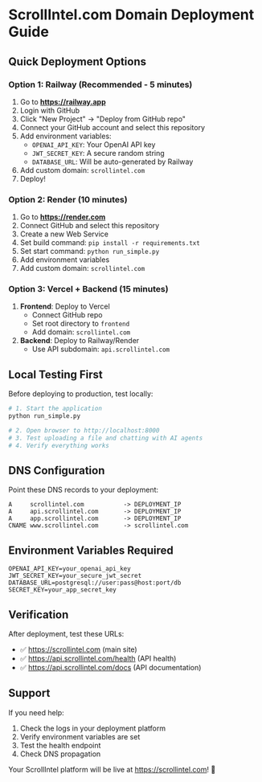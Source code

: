 # ScrollIntel.com Domain Deployment Guide

## Quick Deployment Options

### Option 1: Railway (Recommended - 5 minutes)
1. Go to **https://railway.app**
2. Login with GitHub
3. Click "New Project" → "Deploy from GitHub repo"
4. Connect your GitHub account and select this repository
5. Add environment variables:
   - `OPENAI_API_KEY`: Your OpenAI API key
   - `JWT_SECRET_KEY`: A secure random string
   - `DATABASE_URL`: Will be auto-generated by Railway
6. Add custom domain: `scrollintel.com`
7. Deploy!

### Option 2: Render (10 minutes)
1. Go to **https://render.com**
2. Connect GitHub and select this repository
3. Create a new Web Service
4. Set build command: `pip install -r requirements.txt`
5. Set start command: `python run_simple.py`
6. Add environment variables
7. Add custom domain: `scrollintel.com`

### Option 3: Vercel + Backend (15 minutes)
1. **Frontend**: Deploy to Vercel
   - Connect GitHub repo
   - Set root directory to `frontend`
   - Add domain: `scrollintel.com`
2. **Backend**: Deploy to Railway/Render
   - Use API subdomain: `api.scrollintel.com`

## Local Testing First

Before deploying to production, test locally:

```bash
# 1. Start the application
python run_simple.py

# 2. Open browser to http://localhost:8000
# 3. Test uploading a file and chatting with AI agents
# 4. Verify everything works
```

## DNS Configuration

Point these DNS records to your deployment:

```
A     scrollintel.com           -> DEPLOYMENT_IP
A     api.scrollintel.com       -> DEPLOYMENT_IP  
A     app.scrollintel.com       -> DEPLOYMENT_IP
CNAME www.scrollintel.com       -> scrollintel.com
```

## Environment Variables Required

```
OPENAI_API_KEY=your_openai_api_key
JWT_SECRET_KEY=your_secure_jwt_secret
DATABASE_URL=postgresql://user:pass@host:port/db
SECRET_KEY=your_app_secret_key
```

## Verification

After deployment, test these URLs:
- ✅ https://scrollintel.com (main site)
- ✅ https://api.scrollintel.com/health (API health)
- ✅ https://api.scrollintel.com/docs (API documentation)

## Support

If you need help:
1. Check the logs in your deployment platform
2. Verify environment variables are set
3. Test the health endpoint
4. Check DNS propagation

Your ScrollIntel platform will be live at https://scrollintel.com! 🚀